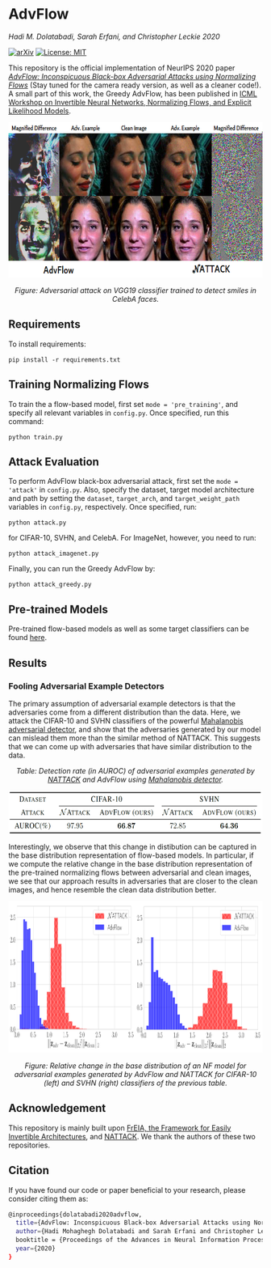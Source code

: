 # AdvFlow

*Hadi M. Dolatabadi, Sarah Erfani, and Christopher Leckie 2020*

[![arXiv](http://img.shields.io/badge/arXiv-2007.07435-B31B1B.svg)](https://arxiv.org/abs/2007.07435)
[![License: MIT](https://img.shields.io/badge/License-MIT-yellow.svg)](https://opensource.org/licenses/MIT)

This repository is the official implementation of NeurIPS 2020 paper [_AdvFlow: Inconspicuous Black-box Adversarial Attacks using Normalizing Flows_](https://arxiv.org/abs/2007.07435) (Stay tuned for the camera ready version, as well as a cleaner code!).
A small part of this work, the Greedy AdvFlow, has been published in [ICML Workshop on Invertible Neural Networks, Normalizing Flows, and Explicit Likelihood Models](https://invertibleworkshop.github.io/accepted_papers/pdfs/36.pdf).

<p align="center">
  <img width="640" height="307" src="./images/CelebA.png">
</p>
<p align="center">
    <em>Figure: Adversarial attack on VGG19 classifier trained to detect smiles in CelebA faces.</em>
</p>

## Requirements

To install requirements:

```setup
pip install -r requirements.txt
```

## Training Normalizing Flows

To train the a flow-based model, first set `mode = 'pre_training'`, and specify all relevant variables in `config.py`. Once specified, run this command:

```train
python train.py
```

## Attack Evaluation

To perform AdvFlow black-box adversarial attack, first set the `mode = 'attack'` in `config.py`.
Also, specify the dataset, target model architecture and path by setting the `dataset`, `target_arch`, 
and `target_weight_path` variables in `config.py`, respectively. Once specified, run:

```eval
python attack.py
```

for CIFAR-10, SVHN, and CelebA. For ImageNet, however, you need to run:

```eval
python attack_imagenet.py
```

Finally, you can run the Greedy AdvFlow by:

```eval
python attack_greedy.py
```

## Pre-trained Models

Pre-trained flow-based models as well as some target classifiers can be found [here](https://drive.google.com/file/d/18J8eh-KLaPq9vUe_TwhuQMBW4WKBVX0L/view?usp=sharing).

## Results

### Fooling Adversarial Example Detectors

The primary assumption of adversarial example detectors is that the adversaries come from a different distribution than the data.
Here, we attack the CIFAR-10 and SVHN classifiers of the powerful [Mahalanobis adversarial detector](https://github.com/pokaxpoka/deep_Mahalanobis_detector), and show that the adversaries generated by our model can mislead them more than the similar method of NATTACK. This suggests that we can come up with adversaries that have similar distribution to the data.

<p align="center">
    <em>Table: Detection rate (in AUROC) of adversarial examples generated by <a href="https://github.com/Cold-Winter/Nattack">NATTACK</a> and AdvFlow using <a href="https://github.com/pokaxpoka/deep_Mahalanobis_detector">Mahalanobis detector</a>.</em>
</p>
<p align="center">
  <img width="594" height="85" src="./images/Table.png">
</p>

Interestingly, we observe that this change in distibution can be captured in the base distribution representation of flow-based models.
In particular, if we compute the relative change in the base distribution representation of the pre-trained normalizing flows between adversarial and clean images, we see that our approach results in adversaries that are closer to the clean images, and hence resemble the clean data distribution better.

<p align="center">
  <img width="900" height="300" src="./images/latent_dist.png">
</p>
<p align="center">
    <em>Figure: Relative change in the base distribution of an NF model for adversarial examples generated by AdvFlow and NATTACK for CIFAR-10 (left) and SVHN (right) classifiers of the previous table.</em>
</p>

## Acknowledgement

This repository is mainly built upon [FrEIA, the Framework for Easily Invertible Architectures](https://github.com/VLL-HD/FrEIA), and [NATTACK](https://github.com/Cold-Winter/Nattack).
We thank the authors of these two repositories.

## Citation

If you have found our code or paper beneficial to your research, please consider citing them as:
```bash
@inproceedings{dolatabadi2020advflow,
  title={AdvFlow: Inconspicuous Black-box Adversarial Attacks using Normalizing Flows},
  author={Hadi Mohaghegh Dolatabadi and Sarah Erfani and Christopher Leckie},
  booktitle = {Proceedings of the Advances in Neural Information Processing Systems 34: Annual Conference on Neural Information Processing Systems ({NeurIPS})},
  year={2020}
}
```

